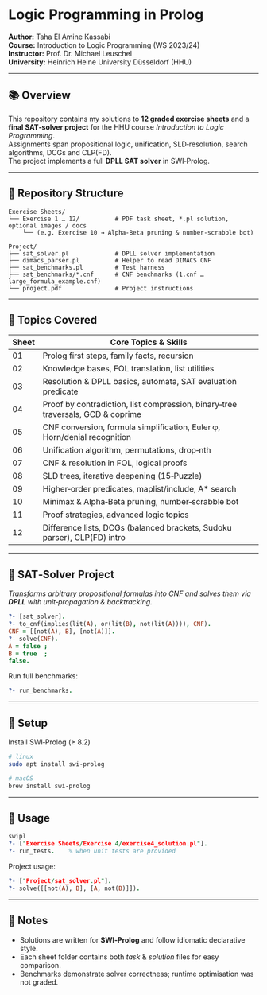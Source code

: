 # Logic Programming in Prolog

**Author:** Taha El Amine Kassabi  
**Course:** Introduction to Logic Programming (WS 2023/24)  
**Instructor:** Prof. Dr. Michael Leuschel  
**University:** Heinrich Heine University Düsseldorf (HHU)

---

## 📚 Overview

This repository contains my solutions to **12 graded exercise sheets** and a **final SAT‑solver project** for the HHU course *Introduction to Logic
Programming*.  
Assignments span propositional logic, unification, SLD‑resolution, search algorithms, DCGs and CLP(FD).  
The project implements a full **DPLL SAT solver** in SWI‑Prolog.

---

## 📂 Repository Structure

```
Exercise Sheets/
└── Exercise 1 … 12/          # PDF task sheet, *.pl solution, optional images / docs
    └── (e.g. Exercise 10 → Alpha‑Beta pruning & number‑scrabble bot)

Project/
├── sat_solver.pl             # DPLL solver implementation
├── dimacs_parser.pl          # Helper to read DIMACS CNF
├── sat_benchmarks.pl         # Test harness
├── sat_benchmarks/*.cnf      # CNF benchmarks (1.cnf … large_formula_example.cnf)
└── project.pdf               # Project instructions
```

---

## 🧠 Topics Covered

| Sheet | Core Topics & Skills                                                            |
|-------|---------------------------------------------------------------------------------|
| 01    | Prolog first steps, family facts, recursion                                     |
| 02    | Knowledge bases, FOL translation, list utilities                                |
| 03    | Resolution & DPLL basics, automata, SAT evaluation predicate                    |
| 04    | Proof by contradiction, list compression, binary‑tree traversals, GCD & coprime |
| 05    | CNF conversion, formula simplification, Euler φ, Horn/denial recognition        |
| 06    | Unification algorithm, permutations, drop‑nth                                   |
| 07    | CNF & resolution in FOL, logical proofs                                         |
| 08    | SLD trees, iterative deepening (15‑Puzzle)                                      |
| 09    | Higher‑order predicates, maplist/include, A* search                             |
| 10    | Minimax & Alpha‑Beta pruning, number‑scrabble bot                               |
| 11    | Proof strategies, advanced logic topics                                         |
| 12    | Difference lists, DCGs (balanced brackets, Sudoku parser), CLP(FD) intro        |

---

## 🚀 SAT‑Solver Project

*Transforms arbitrary propositional formulas into CNF and solves them via **DPLL** with unit‑propagation & backtracking.*

```prolog
?- [sat_solver].
?- to_cnf(implies(lit(A), or(lit(B), not(lit(A)))), CNF).
CNF = [[not(A), B], [not(A)]].
?- solve(CNF).
A = false ;
B = true  ;
false.
```

Run full benchmarks:

```prolog
?- run_benchmarks.
```

---

## 💾 Setup

Install SWI‑Prolog (≥ 8.2)

```bash
# linux
sudo apt install swi-prolog 
```

```bash
# macOS
brew install swi-prolog
```

---

## 🚀 Usage

```prolog
swipl
?- ["Exercise Sheets/Exercise 4/exercise4_solution.pl"].
?- run_tests.    % when unit tests are provided
```

Project usage:

```prolog
?- ["Project/sat_solver.pl"].
?- solve([[not(A), B], [A, not(B)]]).
```

---

## 📝 Notes

* Solutions are written for **SWI‑Prolog** and follow idiomatic declarative style.
* Each sheet folder contains both *task* & *solution* files for easy comparison.
* Benchmarks demonstrate solver correctness; runtime optimisation was not graded.
